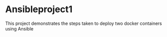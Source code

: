 # Ansibleproject1
This project demonstrates the steps taken to deploy two docker containers using Ansible
